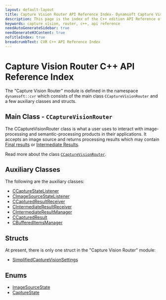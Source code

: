 ```yaml
---
layout: default-layout
title: Capture Vision Router API Reference Index- Dynamsoft Capture Vision C++ Edition API Reference
description: This page is the index of the C++ edition API Reference of the Dynamsoft Capture Vision Router Module.
keywords: capture vision, router, c++, api reference
needAutoGenerateSidebar: true
needGenerateH3Content: true
noTitleIndex: true
breadcrumbText: CVR C++ API Reference Index
---
```


# Capture Vision Router C++ API Reference Index

The "Capture Vision Router" module is defined in the namespace `dynamsoft::cvr` which consists of the main class `CCaptureVisionRouter` and a few auxiliary classes and structs.

## Main Class - `CCaptureVisionRouter`

The CCaptureVisionRouter class is what a user uses to interact with image-processing and semantic-processing products in their applications. It accepts an image source and returns processing results which may contain [Final results]({{site.dcvb_architecture}}output.md#final-results) or [Intermediate Results]({{site.dcvb_architecture}}output.md#intermediate-results).

Read more about the class [`CCaptureVisionRouter`](capture-vision-router.md).

## Auxiliary Classes

The following are the auxiliary classes:

* [CCaptureStateListener](auxiliary-classes/capture-state-listener.md)
* [CImageSourceStateListener](auxiliary-classes/image-source-state-listener.md)
* [CCapturedResultReceiver](auxiliary-classes/captured-result-receiver.md)
* [CIntermediateResultReceiver](auxiliary-classes/intermediate-result-receiver.md)
* [CIntermediateResultManager](auxiliary-classes/intermediate-result-manager.md)
* [CCapturedResult](auxiliary-classes/captured-result.md)
* [CBufferedItemsManager](auxiliary-classes/buffered-items-manager.md)

## Structs

At present, there is only one struct in the "Capture Vision Router" module:

* [SimplifiedCaptureVisionSettings](structs/simplified-capture-vision-settings.md)

## Enums

* [ImageSourceState]({{site.dcvb_cpp_api}}capture-vision-router/image-source-state.md?lang=cpp)
* [CaptureState]({{site.dcvb_cpp_api}}capture-vision-router/capture-state.md?lang=cpp)
